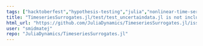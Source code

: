 ```yaml
---
tags: ["hacktoberfest","hypothesis-testing","julia","nonlinear-time-series","surrogate","surrogates","timeseries"]
title: "TimeseriesSurrogates.jl/test/test_uncertaindata.jl is not included in runtests.jl"
html_url: "https://github.com/JuliaDynamics/TimeseriesSurrogates.jl/issues/166"
user: "smidmatej"
repo: "JuliaDynamics/TimeseriesSurrogates.jl"
---
```


